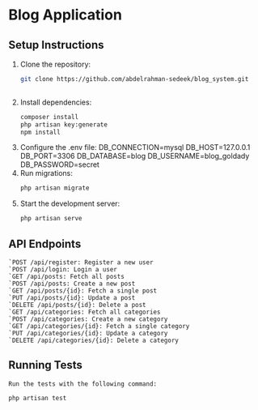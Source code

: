 # Blog Application

## Setup Instructions

1. Clone the repository:
   ```bash
   git clone https://github.com/abdelrahman-sedeek/blog_system.git
  
2. Install dependencies:
    ```bash
    composer install
    php artisan key:generate
    npm install
3. Configure the .env file:
            DB_CONNECTION=mysql
            DB_HOST=127.0.0.1
            DB_PORT=3306
            DB_DATABASE=blog
            DB_USERNAME=blog_goldady
            DB_PASSWORD=secret
4. Run migrations:
     ```bash
    php artisan migrate
5. Start the development server:
    ```bash
    php artisan serve

## API Endpoints
    `POST /api/register: Register a new user
    `POST /api/login: Login a user
    `GET /api/posts: Fetch all posts
    `POST /api/posts: Create a new post
    `GET /api/posts/{id}: Fetch a single post
    `PUT /api/posts/{id}: Update a post
    `DELETE /api/posts/{id}: Delete a post
    `GET /api/categories: Fetch all categories
    `POST /api/categories: Create a new category
    `GET /api/categories/{id}: Fetch a single category
    `PUT /api/categories/{id}: Update a category
    `DELETE /api/categories/{id}: Delete a category
## Running Tests
    Run the tests with the following command:

    php artisan test


